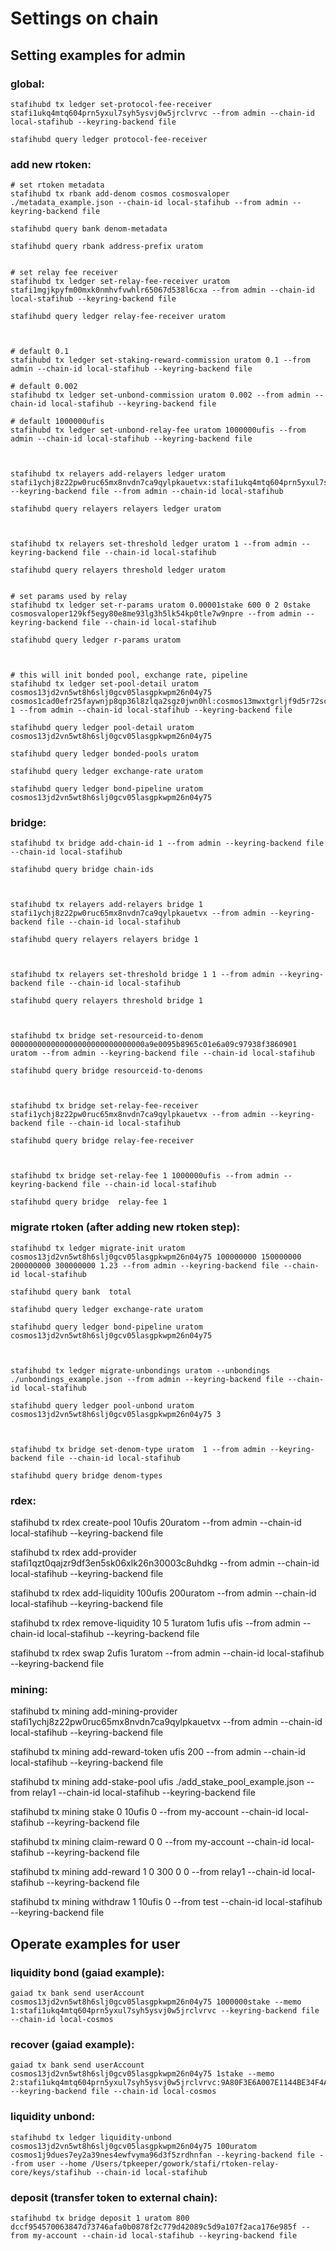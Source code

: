 # Settings on chain

## Setting examples for admin

### global:

```
stafihubd tx ledger set-protocol-fee-receiver stafi1ukq4mtq604prn5yxul7syh5ysvj0w5jrclvrvc --from admin --chain-id local-stafihub --keyring-backend file

stafihubd query ledger protocol-fee-receiver 
```

### add new rtoken:

```
# set rtoken metadata
stafihubd tx rbank add-denom cosmos cosmosvaloper ./metadata_example.json --chain-id local-stafihub --from admin --keyring-backend file

stafihubd query bank denom-metadata

stafihubd query rbank address-prefix uratom


# set relay fee receiver
stafihubd tx ledger set-relay-fee-receiver uratom stafi1mgjkpyfm00mxk0nmhvfvwhlr65067d538l6cxa --from admin --chain-id local-stafihub --keyring-backend file

stafihubd query ledger relay-fee-receiver uratom



# default 0.1
stafihubd tx ledger set-staking-reward-commission uratom 0.1 --from admin --chain-id local-stafihub --keyring-backend file

# default 0.002
stafihubd tx ledger set-unbond-commission uratom 0.002 --from admin --chain-id local-stafihub --keyring-backend file

# default 1000000ufis
stafihubd tx ledger set-unbond-relay-fee uratom 1000000ufis --from admin --chain-id local-stafihub --keyring-backend file



stafihubd tx relayers add-relayers ledger uratom stafi1ychj8z22pw0ruc65mx8nvdn7ca9qylpkauetvx:stafi1ukq4mtq604prn5yxul7syh5ysvj0w5jrclvrvc --keyring-backend file --from admin --chain-id local-stafihub

stafihubd query relayers relayers ledger uratom



stafihubd tx relayers set-threshold ledger uratom 1 --from admin --keyring-backend file --chain-id local-stafihub

stafihubd query relayers threshold ledger uratom


# set params used by relay
stafihubd tx ledger set-r-params uratom 0.00001stake 600 0 2 0stake cosmosvaloper129kf5egy80e8me93lg3h5lk54kp0tle7w9npre --from admin --keyring-backend file --chain-id local-stafihub

stafihubd query ledger r-params uratom



# this will init bonded pool, exchange rate, pipeline
stafihubd tx ledger set-pool-detail uratom cosmos13jd2vn5wt8h6slj0gcv05lasgpkwpm26n04y75 cosmos1cad0efr25faywnjp8qp36l8zlqa2sgz0jwn0hl:cosmos13mwxtgrljf9d5r72sc28496ua4lsga0jvmqz8x 1 --from admin --chain-id local-stafihub --keyring-backend file

stafihubd query ledger pool-detail uratom cosmos13jd2vn5wt8h6slj0gcv05lasgpkwpm26n04y75

stafihubd query ledger bonded-pools uratom

stafihubd query ledger exchange-rate uratom

stafihubd query ledger bond-pipeline uratom cosmos13jd2vn5wt8h6slj0gcv05lasgpkwpm26n04y75
```




### bridge:

```
stafihubd tx bridge add-chain-id 1 --from admin --keyring-backend file --chain-id local-stafihub

stafihubd query bridge chain-ids



stafihubd tx relayers add-relayers bridge 1 stafi1ychj8z22pw0ruc65mx8nvdn7ca9qylpkauetvx --from admin --keyring-backend file --chain-id local-stafihub

stafihubd query relayers relayers bridge 1



stafihubd tx relayers set-threshold bridge 1 1 --from admin --keyring-backend file --chain-id local-stafihub

stafihubd query relayers threshold bridge 1



stafihubd tx bridge set-resourceid-to-denom  000000000000000000000000000000a9e0095b8965c01e6a09c97938f3860901 uratom --from admin --keyring-backend file --chain-id local-stafihub

stafihubd query bridge resourceid-to-denoms



stafihubd tx bridge set-relay-fee-receiver stafi1ychj8z22pw0ruc65mx8nvdn7ca9qylpkauetvx --from admin --keyring-backend file --chain-id local-stafihub

stafihubd query bridge relay-fee-receiver



stafihubd tx bridge set-relay-fee 1 1000000ufis --from admin --keyring-backend file --chain-id local-stafihub

stafihubd query bridge  relay-fee 1
```


### migrate rtoken (after adding new rtoken step):

```
stafihubd tx ledger migrate-init uratom cosmos13jd2vn5wt8h6slj0gcv05lasgpkwpm26n04y75 100000000 150000000 200000000 300000000 1.23 --from admin --keyring-backend file --chain-id local-stafihub

stafihubd query bank  total 

stafihubd query ledger exchange-rate uratom

stafihubd query ledger bond-pipeline uratom cosmos13jd2vn5wt8h6slj0gcv05lasgpkwpm26n04y75



stafihubd tx ledger migrate-unbondings uratom --unbondings ./unbondings_example.json --from admin --keyring-backend file --chain-id local-stafihub

stafihubd query ledger pool-unbond uratom cosmos13jd2vn5wt8h6slj0gcv05lasgpkwpm26n04y75 3



stafihubd tx bridge set-denom-type uratom  1 --from admin --keyring-backend file --chain-id local-stafihub

stafihubd query bridge denom-types
```


### rdex:

stafihubd tx rdex create-pool 10ufis 20uratom --from admin --chain-id local-stafihub --keyring-backend file

stafihubd tx rdex add-provider stafi1qzt0qajzr9df3en5sk06xlk26n30003c8uhdkg --from admin --chain-id local-stafihub --keyring-backend file

stafihubd tx rdex add-liquidity  100ufis 200uratom --from admin --chain-id local-stafihub --keyring-backend file

stafihubd tx rdex remove-liquidity 10 5 1uratom 1ufis ufis --from admin --chain-id local-stafihub --keyring-backend file

stafihubd tx rdex swap 2ufis 1uratom  --from admin --chain-id local-stafihub --keyring-backend file

### mining:

stafihubd tx mining add-mining-provider stafi1ychj8z22pw0ruc65mx8nvdn7ca9qylpkauetvx  --from admin --chain-id local-stafihub --keyring-backend file

stafihubd tx mining add-reward-token ufis 200 --from admin --chain-id local-stafihub --keyring-backend file




stafihubd tx mining add-stake-pool ufis ./add_stake_pool_example.json  --from relay1 --chain-id local-stafihub --keyring-backend file

stafihubd tx mining stake 0 10ufis 0 --from my-account --chain-id local-stafihub --keyring-backend file 

stafihubd tx mining claim-reward 0 0 --from my-account --chain-id local-stafihub --keyring-backend file

stafihubd tx mining add-reward 1 0 300 0 0 --from relay1 --chain-id local-stafihub --keyring-backend file

stafihubd tx mining withdraw 1 10ufis 0 --from test --chain-id local-stafihub --keyring-backend file

## Operate examples for user

### liquidity bond (gaiad example):

```
gaiad tx bank send userAccount cosmos13jd2vn5wt8h6slj0gcv05lasgpkwpm26n04y75 1000000stake --memo 1:stafi1ukq4mtq604prn5yxul7syh5ysvj0w5jrclvrvc --keyring-backend file --chain-id local-cosmos
```

### recover (gaiad example):

```
gaiad tx bank send userAccount cosmos13jd2vn5wt8h6slj0gcv05lasgpkwpm26n04y75 1stake --memo 2:stafi1ukq4mtq604prn5yxul7syh5ysvj0w5jrclvrvc:9A80F3E6A007E1144BE34F4A0AC35B9288C19641BCAD3464277168000AF5FC66 --keyring-backend file --chain-id local-cosmos
```

### liquidity unbond:

```
stafihubd tx ledger liquidity-unbond cosmos13jd2vn5wt8h6slj0gcv05lasgpkwpm26n04y75 100uratom cosmos1j9dues7ey2a39nes4ewfvyma96d3f5zrdhnfan --keyring-backend file --from user --home /Users/tpkeeper/gowork/stafi/rtoken-relay-core/keys/stafihub --chain-id local-stafihub
```

### deposit (transfer token to external chain):
```
stafihubd tx bridge deposit 1 uratom 800 dccf954570063847d73746afa0b0878f2c779d42089c5d9a107f2aca176e985f --from my-account --chain-id local-stafihub --keyring-backend file
```


